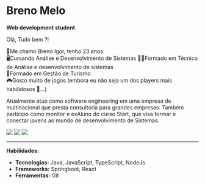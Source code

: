 # Breno Melo
**Web development student**

Olá, Tudo bem ?! 

👦Me chamo Breno Igor, tenho 23 anos.  
🖥️Cursando Análise e Desenvolvimento de Sistemas
🧑‍🎓Formado em Técnico de Análise e desenvolvimento de sistemas  
🛫Formado em Gestão de Turismo  
🎮Gosto muito de jogos (embora eu não seja um dos players mais habilidosos 🤡...)

Atualmente atuo como software engineering em uma empresa de multinacional que presta consultoria para grandes empresas. Também participo como monitor e exAluno do curso Start, que visa formar e conectar jovens ao mundo de desenvolvimento de Sistemas. 

<div>
  <a href="https://www.linkedin.com/in/melobreno/" target="_blank"><img src="https://img.shields.io/badge/LinkedIn-0077B5?style=for-the-badge&logo=linkedin&logoColor=white"></a> 
  <a href="https://github.com/Melobreno/" target="_blank"><img src="https://img.shields.io/badge/GitHub-100000?style=for-the-badge&logo=github&logoColor=white" target="_blank"></a> 
  <a href="mailto:brenomelocont@gmail.com" target="_blank"><img src="https://img.shields.io/badge/Gmail-D14836?style=for-the-badge&logo=gmail&logoColor=white" target="_blank"></a>
</div>

---
**Habilidades:**
* **Tecnologias:** Java, JavaScript, TypeScript, NodeJs
* **Frameworks:** Springboot, React
* **Ferramentas:** Git